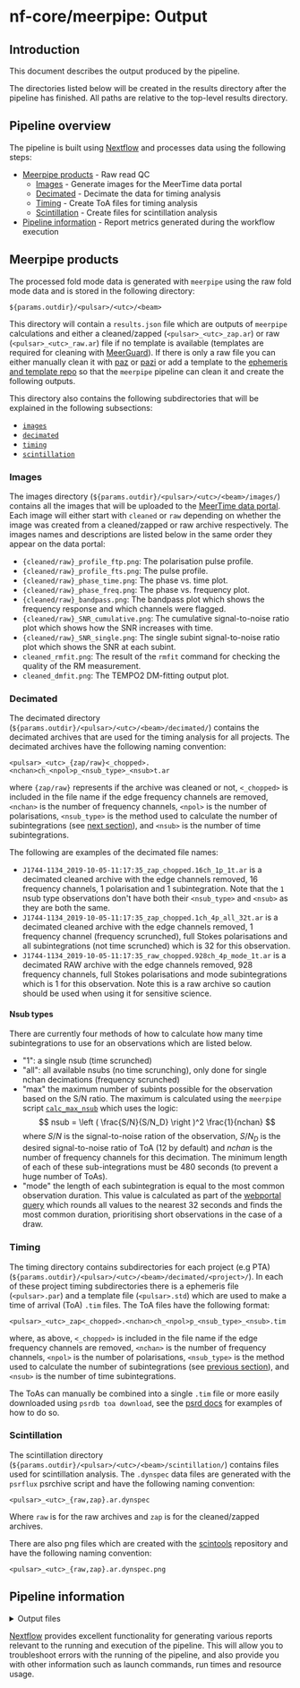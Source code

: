 # nf-core/meerpipe: Output

## Introduction

This document describes the output produced by the pipeline.

The directories listed below will be created in the results directory after the pipeline has finished. All paths are relative to the top-level results directory.

## Pipeline overview

The pipeline is built using [Nextflow](https://www.nextflow.io/) and processes data using the following steps:

- [Meerpipe products](#meerpipe-products) - Raw read QC
  - [Images](#images) - Generate images for the MeerTime data portal
  - [Decimated](#decimated) - Decimate the data for timing analysis
  - [Timing](#timing) - Create ToA files for timing analysis
  - [Scintillation](#scintillation) - Create files for scintillation analysis
- [Pipeline information](#pipeline-information) - Report metrics generated during the workflow execution

## Meerpipe products

The processed fold mode data is generated with `meerpipe` using the raw fold mode data and is stored in the following directory:

```
${params.outdir}/<pulsar>/<utc>/<beam>
```

This directory will contain a `results.json` file which are outputs of `meerpipe` calculations
and either a cleaned/zapped (`<pulsar>_<utc>_zap.ar`) or raw (`<pulsar>_<utc>_raw.ar`) file if no template is available (templates are required for cleaning with [MeerGuard](https://github.com/danielreardon/MeerGuard)).
If there is only a raw file you can either manually clean it with
[paz](https://ozgrav.github.io/2023-09-25_NWU_Pulsar_Timing_Workshop/PulsarData/index.html#pazi)
or [pazi](https://ozgrav.github.io/2023-09-25_NWU_Pulsar_Timing_Workshop/PulsarData/index.html#paz)
or add a template to the [ephemeris and template repo](/meerkat_pulsar_docs/ephem_template/#development-add-or-update-ephemerides-and-templates) so that the `meerpipe` pipeline can clean it and create the following outputs.

This directory also contains the following subdirectories that will be explained in the following subsections:

- [`images`](#images)
- [`decimated`](#decimated)
- [`timing`](#timing)
- [`scintillation`](#scintillation)

### Images

The images directory (`${params.outdir}/<pulsar>/<utc>/<beam>/images/`) contains all the images that will be uploaded to the [MeerTime data portal](https://pulsars.org.au/).
Each image will either start with `cleaned` or `raw` depending on whether the image was created from a cleaned/zapped or raw archive respectively.
The images names and descriptions are listed below in the same order they appear on the data portal:

- `{cleaned/raw}_profile_ftp.png`: The polarisation pulse profile.
- `{cleaned/raw}_profile_fts.png`: The pulse profile.
- `{cleaned/raw}_phase_time.png`: The phase vs. time plot.
- `{cleaned/raw}_phase_freq.png`: The phase vs. frequency plot.
- `{cleaned/raw}_bandpass.png`: The bandpass plot which shows the frequency response and which channels were flagged.
- `{cleaned/raw}_SNR_cumulative.png`: The cumulative signal-to-noise ratio plot which shows how the SNR increases with time.
- `{cleaned/raw}_SNR_single.png`: The single subint signal-to-noise ratio plot which shows the SNR at each subint.
- `cleaned_rmfit.png`: The result of the `rmfit` command for checking the quality of the RM measurement.
- `cleaned_dmfit.png`: The TEMPO2 DM-fitting output plot.

### Decimated

The decimated directory (`${params.outdir}/<pulsar>/<utc>/<beam>/decimated/`) contains the decimated archives that are used for the timing analysis for all projects.
The decimated archives have the following naming convention:

```
<pulsar>_<utc>_{zap/raw}<_chopped>.<nchan>ch_<npol>p_<nsub_type>_<nsub>t.ar
```

where `{zap/raw}` represents if the archive was cleaned or not,
`<_chopped>` is included in the file name if the edge frequency channels are removed,
`<nchan>` is the number of frequency channels,
`<npol>` is the number of polarisations,
`<nsub_type>` is the method used to calculate the number of subintegrations (see [next section](#nsub-types)), and
`<nsub>` is the number of time subintegrations.

The following are examples of the decimated file names:

- `J1744-1134_2019-10-05-11:17:35_zap_chopped.16ch_1p_1t.ar` is a decimated cleaned archive with the edge channels removed, 16 frequency channels, 1 polarisation and 1 subintegration. Note that the `1` nsub type observations don't have both their `<nsub_type>` and `<nsub>` as they are both the same.
- `J1744-1134_2019-10-05-11:17:35_zap_chopped.1ch_4p_all_32t.ar` is a decimated cleaned archive with the edge channels removed, 1 frequency channel (frequency scrunched), full Stokes polarisations and all subintegrations (not time scrunched) which is 32 for this observation.
- `J1744-1134_2019-10-05-11:17:35_raw_chopped.928ch_4p_mode_1t.ar` is a decimated RAW archive with the edge channels removed, 928 frequency channels, full Stokes polarisations and mode subintegrations which is 1 for this observation. Note this is a raw archive so caution should be used when using it for sensitive science.

#### Nsub types

There are currently four methods of how to calculate how many time subintegrations to use for an observations which are listed below.

- "1": a single nsub (time scrunched)
- "all": all available nsubs (no time scrunching), only done for single nchan decimations (frequency scrunched)
- "max" the maximum number of subints possible for the observation based on the S/N ratio.
The maximum is calculated using the `meerpipe` script [`calc_max_nsub`](https://github.com/OZGrav/meerpipe/blob/main/meerpipe/scripts/calc_max_nsub.py) which uses the logic:
$$
nsub = \left ( \frac{S/N}{S/N_D} \right )^2 \frac{1}{nchan}
$$
where $S/N$ is the signal-to-noise ration of the observation,
$S/N_D$ is the desired signal-to-noise ratio of ToA (12 by default) and
$nchan$ is the number of frequency channels for this decimation.
The minimum length of each of these sub-integrations must be 480 seconds (to prevent a huge number of ToAs).
- "mode" the length of each subintegration is equal to the most common observation duration.
This value is calculated as part of the [webportal query](https://gitlab.com/CAS-eResearch/GWDC/meertime_dataportal/-/blob/main/backend/dataportal/graphql/queries.py?ref_type=heads#L338) which rounds all values to the nearest 32 seconds and finds the most common duration, prioritising short observations in the case of a draw.

### Timing

The timing directory contains subdirectories for each project (e.g PTA) (`${params.outdir}/<pulsar>/<utc>/<beam>/decimated/<project>/`).
In each of these project timing subdirectories there is a ephemeris file (`<pulsar>.par`) and a template file (`<pulsar>.std`) which are used to make a time of arrival (ToA) `.tim` files.
The ToA files have the following format:

```
<pulsar>_<utc>_zap<_chopped>.<nchan>ch_<npol>p_<nsub_type>_<nsub>.tim
```

where, as above, `<_chopped>` is included in the file name if the edge frequency channels are removed,
`<nchan>` is the number of frequency channels,
`<npol>` is the number of polarisations,
`<nsub_type>` is the method used to calculate the number of subintegrations (see [previous section](#nsub-types)), and
`<nsub>` is the number of time subintegrations.

The ToAs can manually be combined into a single `.tim` file or more easily downloaded using `psrdb toa download`, see the [psrd docs](https://psrdb.readthedocs.io/en/latest/how_to_use.html#toa-download-example) for examples of how to do so.



### Scintillation

The scintillation directory (`${params.outdir}/<pulsar>/<utc>/<beam>/scintillation/`) contains files used for scintillation analysis.
The `.dynspec` data files are generated with the `psrflux` psrchive script and have the following naming convention:

```
<pulsar>_<utc>_{raw,zap}.ar.dynspec
```

Where `raw` is for the raw archives and `zap` is for the cleaned/zapped archives.

There are also png files which are created with the [scintools](https://github.com/danielreardon/scintools) repository and have the following naming convention:

```
<pulsar>_<utc>_{raw,zap}.ar.dynspec.png
```

## Pipeline information

<details markdown="1">
<summary>Output files</summary>

- `pipeline_info/`
  - Reports generated by Nextflow: `execution_report.html`, `execution_timeline.html`, `execution_trace.txt` and `pipeline_dag.dot`/`pipeline_dag.svg`.
  - Reports generated by the pipeline: `pipeline_report.html`, `pipeline_report.txt` and `software_versions.yml`. The `pipeline_report*` files will only be present if the `--email` / `--email_on_fail` parameter's are used when running the pipeline.
  - Reformatted samplesheet files used as input to the pipeline: `samplesheet.valid.csv`.
  - Parameters used by the pipeline run: `params.json`.

</details>

[Nextflow](https://www.nextflow.io/docs/latest/tracing.html) provides excellent functionality for generating various reports relevant to the running and execution of the pipeline. This will allow you to troubleshoot errors with the running of the pipeline, and also provide you with other information such as launch commands, run times and resource usage.
